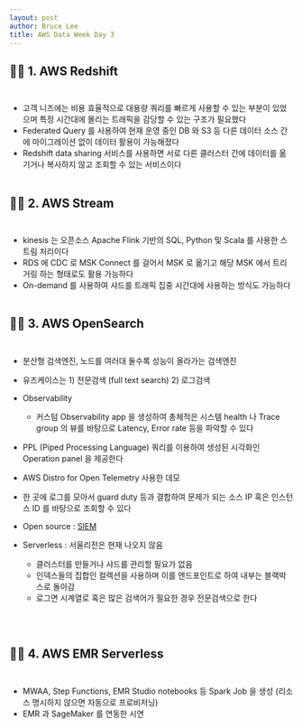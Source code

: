 ```yaml
---
layout: post
author: Bruce Lee
title: AWS Data Week Day 3
---
```


## 👨‍🎓 1. AWS Redshift<br/><br/>
- 고객 니즈에는 비용 효율적으로 대용량 쿼리를 빠르게 사용할 수 있는 부분이 있었으며 특정 시간대에 몰리는 트래픽을 감당할 수 있는 구조가 필요했다
- Federated Query 를 사용하여 현재 운영 중인 DB 와 S3 등 다른 데이터 소스 간에 마이그레이션 없이 데이터 활용이 가능해졌다
- Redshift data sharing 서비스를 사용하면 서로 다른 클러스터 간에 데이터를 옮기거나 복사하지 않고 조회할 수 있는 서비스이다
  <br/><br/>

## 👨‍🎓 2. AWS Stream<br/><br/>
- kinesis 는 오픈소스 Apache Flink 기반의 SQL, Python 및 Scala 를 사용한 스트림 처리이다
- RDS 에 CDC 로 MSK Connect 를 걸어서 MSK 로 옮기고 해당 MSK 에서 트리거링 하는 형태로도 활용 가능하다
- On-demand 를 사용하여 샤드를 트래픽 집중 시간대에 사용하는 방식도 가능하다
  <br/><br/>
## 👨‍🎓 3. AWS OpenSearch<br/><br/>
- 분산형 검색엔진, 노드를 여러대 둘수록 성능이 올라가는 검색엔진
- 유즈케이스는 1) 전문검색 (full text search) 2) 로그검색
- Observability
  - 커스텀 Observability app 을 생성하여 총체적은 시스템 health 나 Trace group 의 뷰를 바탕으로 Latency, Error rate 등을 파악할 수 있다
- PPL (Piped Processing Language) 쿼리를 이용하여 생성된 시각화인 Operation panel 을 제공한다
- AWS Distro for Open Telemetry 사용한 데모
- 한 곳에 로그를 모아서 guard duty 등과 결합하여 문제가 되는 소스 IP 혹은 인스턴스 ID 를 바탕으로 조회할 수 있다
- Open source : [SIEM](https://github.com/aws-samples/siem-on-amazon-opensearch-service)
- Serverless : 서울리전은 현재 나오지 않음
  - 클러스터를 만들거나 샤드를 관리할 필요가 없음
  - 인덱스들의 집합인 컬렉션을 사용하며 이를 엔드포인트로 하여 내부는 블랙박스로 돌아감
  - 로그면 시계열로 혹은 많은 검색어가 필요한 경우 전문검색으로 한다

  <br/><br/>
## 👨‍🎓 4. AWS EMR Serverless<br/><br/>
- MWAA, Step Functions, EMR Studio notebooks 등 Spark Job 을 생성 (리소스 명시하지 않으면 자동으로 프로비저닝)
- EMR 과 SageMaker 를 연동한 시연